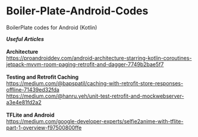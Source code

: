 # Boiler-Plate-Android-Codes
BoilerPlate codes for Android (Kotlin)

**_Useful Articles_**<br><br>
**Architecture**
<br>https://proandroiddev.com/android-architecture-starring-kotlin-coroutines-jetpack-mvvm-room-paging-retrofit-and-dagger-7749b2bae5f7
<br><br>**Testing and Retrofit Caching**
<br>https://medium.com/@bapspatil/caching-with-retrofit-store-responses-offline-71439ed32fda
<br>https://medium.com/@hanru.yeh/unit-test-retrofit-and-mockwebserver-a3e4e81fd2a2
<br><br>**TFLite and Android**
<br>https://medium.com/google-developer-experts/selfie2anime-with-tflite-part-1-overview-f97500800ffe
